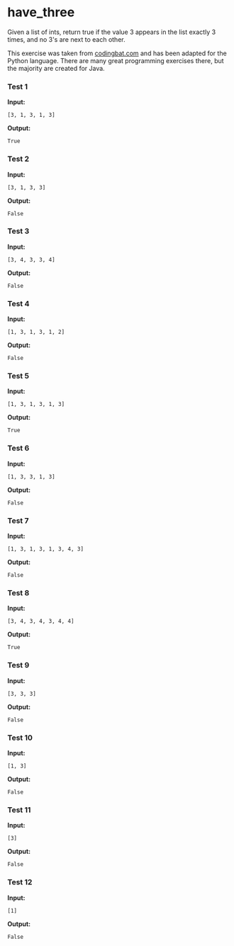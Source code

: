 # have_three





Given a list of ints, return true if the value 3 appears in the list exactly 3 times, and no 3's are next to each other.

This exercise was taken from [codingbat.com](https://codingbat.com/prob/p109783) and has been adapted for the Python language. There are many great programming exercises there, but the majority are created for Java.






### Test 1
**Input:**
```
[3, 1, 3, 1, 3]
```
**Output:**
```
True
```
### Test 2
**Input:**
```
[3, 1, 3, 3]
```
**Output:**
```
False
```
### Test 3
**Input:**
```
[3, 4, 3, 3, 4]
```
**Output:**
```
False
```
### Test 4
**Input:**
```
[1, 3, 1, 3, 1, 2]
```
**Output:**
```
False
```
### Test 5
**Input:**
```
[1, 3, 1, 3, 1, 3]
```
**Output:**
```
True
```
### Test 6
**Input:**
```
[1, 3, 3, 1, 3]
```
**Output:**
```
False
```
### Test 7
**Input:**
```
[1, 3, 1, 3, 1, 3, 4, 3]
```
**Output:**
```
False
```
### Test 8
**Input:**
```
[3, 4, 3, 4, 3, 4, 4]
```
**Output:**
```
True
```
### Test 9
**Input:**
```
[3, 3, 3]
```
**Output:**
```
False
```
### Test 10
**Input:**
```
[1, 3]
```
**Output:**
```
False
```
### Test 11
**Input:**
```
[3]
```
**Output:**
```
False
```
### Test 12
**Input:**
```
[1]
```
**Output:**
```
False
```

